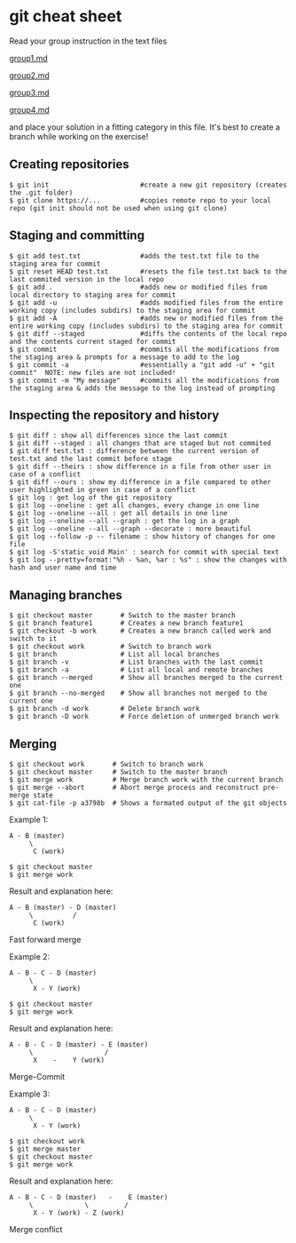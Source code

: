 # git cheat sheet

Read your group instruction in the text files 

[group1.md](group1.md)

[group2.md](group2.md)

[group3.md](group3.md)

[group4.md](group4.md)

and place your solution in a fitting category in this file. It's best to create a branch while working on the exercise!

## Creating repositories

    $ git init                       #create a new git repository (creates the .git folder)
    $ git clone https://...          #copies remote repo to your local repo (git init should not be used when using git clone)

## Staging and committing

    $ git add test.txt               #adds the test.txt file to the staging area for commit
    $ git reset HEAD test.txt        #resets the file test.txt back to the last commited version in the local repo
    $ git add .                      #adds new or modified files from local directory to staging area for commit
    $ git add -u                     #adds modified files from the entire working copy (includes subdirs) to the staging area for commit
    $ git add -A                     #adds new or modified files from the entire working copy (includes subdirs) to the staging area for commit
    $ git diff --staged              #diffs the contents of the local repo and the contents current staged for commit
    $ git commit                     #commits all the modifications from the staging area & prompts for a message to add to the log
    $ git commit -a                  #essentially a "git add -u" + "git commit"  NOTE: new files are not included!
    $ git commit -m "My message"     #commits all the modifications from the staging area & adds the message to the log instead of prompting
 
## Inspecting the repository and history

    $ git diff : show all differences since the last commit
    $ git diff --staged : all changes that are staged but not commited
    $ git diff test.txt : difference between the current version of test.txt and the last commit before stage
    $ git diff --theirs : show difference in a file from other user in case of a conflict
    $ git diff --ours : show my difference in a file compared to other user highlighted in green in case of a conflict
    $ git log : get log of the git repository
    $ git log --oneline : get all changes, every change in one line
    $ git log --oneline --all : get all details in one line
    $ git log --oneline --all --graph : get the log in a graph
    $ git log --oneline --all --graph --decorate : more beautiful
    $ git log --follow -p -- filename : show history of changes for one file
    $ git log -S'static void Main' : search for commit with special text
    $ git log --pretty=format:"%h - %an, %ar : %s" : show the changes with hash and user name and time

## Managing branches

    $ git checkout master       # Switch to the master branch
    $ git branch feature1       # Creates a new branch feature1
    $ git checkout -b work      # Creates a new branch called work and switch to it 
    $ git checkout work         # Switch to branch work
    $ git branch                # List all local branches
    $ git branch -v             # List branches with the last commit
    $ git branch -a             # List all local and remote branches
    $ git branch --merged       # Show all branches merged to the current one
    $ git branch --no-merged    # Show all branches not merged to the current one
    $ git branch -d work        # Delete branch work
    $ git branch -D work        # Force deletion of unmerged branch work

## Merging

    $ git checkout work       # Switch to branch work
    $ git checkout master     # Switch to the master branch
    $ git merge work          # Merge branch work with the current branch
    $ git merge --abort       # Abort merge process and reconstruct pre-merge state
    $ git cat-file -p a3798b  # Shows a formated output of the git objects


Example 1:

    A - B (master)
         \
          C (work)
    
    $ git checkout master
    $ git merge work

Result and explanation here:



    A - B (master) - D (master)    
         \          /
          C (work)

Fast forward merge

Example 2:

    A - B - C - D (master)
         \
          X - Y (work)
    
    $ git checkout master
    $ git merge work

Result and explanation here:


    A - B - C - D (master) - E (master)
         \                  /
          X    -    Y (work)

Merge-Commit



Example 3:

    A - B - C - D (master)
         \
          X - Y (work)
    
    $ git checkout work
    $ git merge master
    $ git checkout master
    $ git merge work

Result and explanation here:

    A - B - C - D (master)   -    E (master)
         \             \         /
          X - Y (work) - Z (work)

Merge conflict

